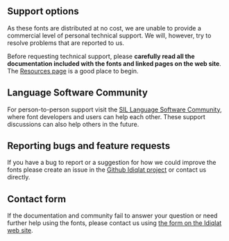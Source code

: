 
## Support options

As these fonts are distributed at no cost, we are unable to provide a commercial level of personal technical support. We will, however, try to resolve problems that are reported to us.

Before requesting technical support, please **carefully read all the documentation included with the fonts and linked pages on the web site**. The [Resources page](resources) is a good place to begin.

## Language Software Community

For person-to-person support visit the [SIL Language Software Community](https://community.software.sil.org/c/silfonts), where font developers and users can help each other. These support discussions can also help others in the future.

## Reporting bugs and feature requests

If you have a bug to report or a suggestion for how we could improve the fonts please create an issue in the [Github Idiqlat project](https://github.com/silnrsi/font-idiqlat/issues) or contact us directly.

## Contact form

If the documentation and community fail to answer your question or need further help using the fonts, please contact us using [the form on the Idiqlat web site](https://software.sil.org/idiqlat/about/contact/).

